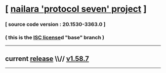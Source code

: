 
# [ [nailara 'protocol seven' project](http://src.nailara.net/) ]

### [ source code version : 20.1530-3363.0 ]

### ( this is the [ISC license](license)d "base" branch )
---
## current [release](https://github.com/anotherlink/nailara/releases) \\\\// [v1.58.7](https://github.com/anotherlink/nailara/releases/tag/v1.58.7)
---
